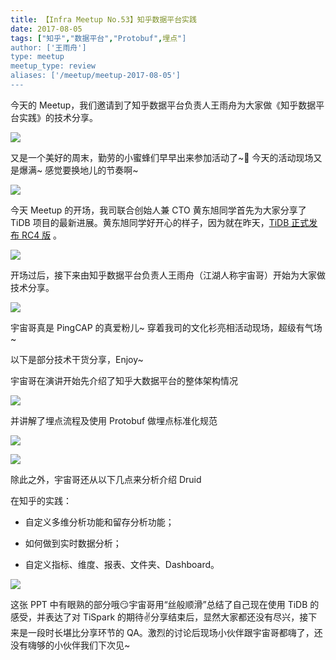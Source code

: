 ```yaml
---
title: 【Infra Meetup No.53】知乎数据平台实践
date: 2017-08-05
tags: ["知乎","数据平台","Protobuf",埋点"]
author: ['王雨舟']
type: meetup
meetup_type: review
aliases: ['/meetup/meetup-2017-08-05']
---
```



今天的 Meetup，我们邀请到了知乎数据平台负责人王雨舟为大家做《知乎数据平台实践》的技术分享。

![](http://upload-images.jianshu.io/upload_images/542677-ba4faa7281b4a025?imageMogr2/auto-orient/strip%7CimageView2/2/w/1240)

又是一个美好的周末，勤劳的小蜜蜂们早早出来参加活动了~🙂 今天的活动现场又是爆满~ 感觉要换地儿的节奏啊~

![](http://upload-images.jianshu.io/upload_images/542677-c6ccbc4af3a5f4cc?imageMogr2/auto-orient/strip%7CimageView2/2/w/1240)

今天 Meetup 的开场，我司联合创始人兼 CTO 黄东旭同学首先为大家分享了 TiDB 项目的最新进展。黄东旭同学好开心的样子，因为就在昨天，[TiDB 正式发布 RC4 版](http://mp.weixin.qq.com/s?__biz=MzI3NDIxNTQyOQ==&mid=2247485130&idx=1&sn=00d1274012173fe1a4e56aeb309eecd5&chksm=eb1621a0dc61a8b6034bd0faa95d471acbd819063386f3d500310d1d02f22039b3c7ccffac14&scene=21#wechat_redirect) 。

![](http://upload-images.jianshu.io/upload_images/542677-62d5a43a2609bdfc?imageMogr2/auto-orient/strip%7CimageView2/2/w/1240)

开场过后，接下来由知乎数据平台负责人王雨舟（江湖人称宇宙哥）开始为大家做技术分享。

![](http://upload-images.jianshu.io/upload_images/542677-28f7e8d7a10a9c4c?imageMogr2/auto-orient/strip%7CimageView2/2/w/1240)

宇宙哥真是 PingCAP 的真爱粉儿~ 穿着我司的文化衫亮相活动现场，超级有气场~

以下是部分技术干货分享，Enjoy~

宇宙哥在演讲开始先介绍了知乎大数据平台的整体架构情况

![](http://upload-images.jianshu.io/upload_images/542677-b24f322ac985a8a8?imageMogr2/auto-orient/strip%7CimageView2/2/w/1240)


并讲解了埋点流程及使用 Protobuf 做埋点标准化规范

![](http://upload-images.jianshu.io/upload_images/542677-4e58b64d2ef3c400?imageMogr2/auto-orient/strip%7CimageView2/2/w/1240)

![](http://upload-images.jianshu.io/upload_images/542677-5e10e70e5baa0893?imageMogr2/auto-orient/strip%7CimageView2/2/w/1240)

除此之外，宇宙哥还从以下几点来分析介绍 Druid

在知乎的实践：

- 自定义多维分析功能和留存分析功能；

- 如何做到实时数据分析；

- 自定义指标、维度、报表、文件夹、Dashboard。

![](http://upload-images.jianshu.io/upload_images/542677-ecc31688d9cff281?imageMogr2/auto-orient/strip%7CimageView2/2/w/1240)

这张 PPT 中有眼熟的部分哦😏宇宙哥用“丝般顺滑”总结了自己现在使用 TiDB 的感受，并表达了对 TiSpark 的期待✌️分享结束后，显然大家都还没有尽兴，接下来是一段时长堪比分享环节的 QA。激烈的讨论后现场小伙伴跟宇宙哥都嗨了，还没有嗨够的小伙伴我们下次见~

